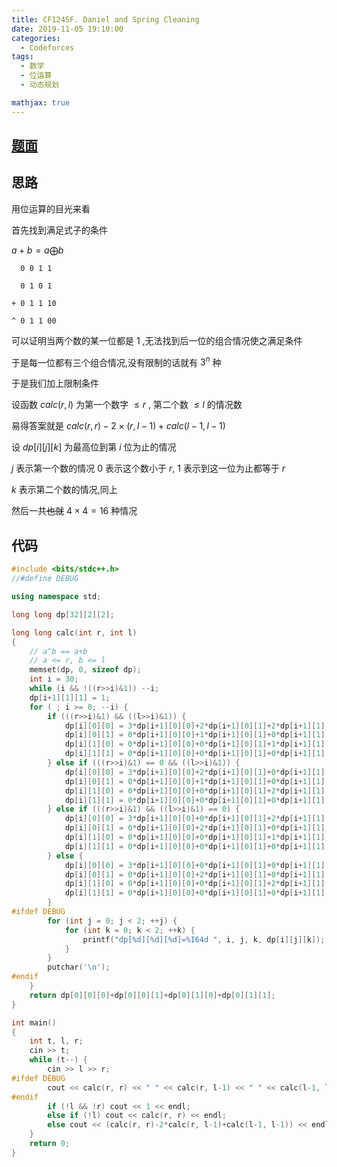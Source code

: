 ```yaml
---
title: CF1245F. Daniel and Spring Cleaning
date: 2019-11-05 19:10:00
categories:
  - Codeforces
tags:
  - 数学
  - 位运算
  - 动态规划

mathjax: true
---
```

## [题面](https://codeforces.com/contest/1245/problem/F)

## 思路

用位运算的目光来看

首先找到满足式子的条件

$a + b = a \bigoplus b$

```
  0 0 1 1

  0 1 0 1

+ 0 1 1 10

^ 0 1 1 00
```

可以证明当两个数的某一位都是 $1$ ,无法找到后一位的组合情况使之满足条件

于是每一位都有三个组合情况,没有限制的话就有 $3^n$ 种

于是我们加上限制条件

设函数 $calc(r,l)$ 为第一个数字 $\leq r$ , 第二个数 $\leq l$ 的情况数

易得答案就是 $calc(r,r)-2\times(r, l-1)+calc(l-1, l-1)$

设 $dp[i][j][k]$ 为最高位到第 $i$ 位为止的情况

$j$ 表示第一个数的情况 $0$ 表示这个数小于 $r$, $1$ 表示到这一位为止都等于 $r$

$k$ 表示第二个数的情况,同上

然后一共~~也就~~ $4\times 4 = 16$ 种情况

## 代码
```cpp
#include <bits/stdc++.h>
//#define DEBUG

using namespace std;

long long dp[32][2][2];

long long calc(int r, int l)
{
    // a^b == a+b
    // a <= r, b <= l
    memset(dp, 0, sizeof dp);
    int i = 30;
    while (i && !((r>>i)&1)) --i;
    dp[i+1][1][1] = 1;
    for ( ; i >= 0; --i) {
        if (((r>>i)&1) && ((l>>i)&1)) {
            dp[i][0][0] = 3*dp[i+1][0][0]+2*dp[i+1][0][1]+2*dp[i+1][1][0]+1*dp[i+1][1][1];
            dp[i][0][1] = 0*dp[i+1][0][0]+1*dp[i+1][0][1]+0*dp[i+1][1][0]+1*dp[i+1][1][1];
            dp[i][1][0] = 0*dp[i+1][0][0]+0*dp[i+1][0][1]+1*dp[i+1][1][0]+1*dp[i+1][1][1];
            dp[i][1][1] = 0*dp[i+1][0][0]+0*dp[i+1][0][1]+0*dp[i+1][1][0]+0*dp[i+1][1][1];
        } else if (((r>>i)&1) == 0 && ((l>>i)&1)) {
            dp[i][0][0] = 3*dp[i+1][0][0]+2*dp[i+1][0][1]+0*dp[i+1][1][0]+0*dp[i+1][1][1];
            dp[i][0][1] = 0*dp[i+1][0][0]+1*dp[i+1][0][1]+0*dp[i+1][1][0]+0*dp[i+1][1][1];
            dp[i][1][0] = 0*dp[i+1][0][0]+0*dp[i+1][0][1]+2*dp[i+1][1][0]+1*dp[i+1][1][1];
            dp[i][1][1] = 0*dp[i+1][0][0]+0*dp[i+1][0][1]+0*dp[i+1][1][0]+1*dp[i+1][1][1];
        } else if (((r>>i)&1) && ((l>>i)&1) == 0) {
            dp[i][0][0] = 3*dp[i+1][0][0]+0*dp[i+1][0][1]+2*dp[i+1][1][0]+0*dp[i+1][1][1];
            dp[i][0][1] = 0*dp[i+1][0][0]+2*dp[i+1][0][1]+0*dp[i+1][1][0]+1*dp[i+1][1][1];
            dp[i][1][0] = 0*dp[i+1][0][0]+0*dp[i+1][0][1]+1*dp[i+1][1][0]+0*dp[i+1][1][1];
            dp[i][1][1] = 0*dp[i+1][0][0]+0*dp[i+1][0][1]+0*dp[i+1][1][0]+1*dp[i+1][1][1];
        } else {
            dp[i][0][0] = 3*dp[i+1][0][0]+0*dp[i+1][0][1]+0*dp[i+1][1][0]+0*dp[i+1][1][1];
            dp[i][0][1] = 0*dp[i+1][0][0]+2*dp[i+1][0][1]+0*dp[i+1][1][0]+0*dp[i+1][1][1];
            dp[i][1][0] = 0*dp[i+1][0][0]+0*dp[i+1][0][1]+2*dp[i+1][1][0]+0*dp[i+1][1][1];
            dp[i][1][1] = 0*dp[i+1][0][0]+0*dp[i+1][0][1]+0*dp[i+1][1][0]+1*dp[i+1][1][1];
        }
#ifdef DEBUG
        for (int j = 0; j < 2; ++j) {
            for (int k = 0; k < 2; ++k) {
                printf("dp[%d][%d][%d]=%I64d ", i, j, k, dp[i][j][k]);
            }
        }
        putchar('\n');
#endif
    }
    return dp[0][0][0]+dp[0][0][1]+dp[0][1][0]+dp[0][1][1];
}

int main()
{
    int t, l, r;
    cin >> t;
    while (t--) {
        cin >> l >> r;
#ifdef DEBUG
        cout << calc(r, r) << " " << calc(r, l-1) << " " << calc(l-1, l-1) << endl;
#endif
        if (!l && !r) cout << 1 << endl;
        else if (!l) cout << calc(r, r) << endl;
        else cout << (calc(r, r)-2*calc(r, l-1)+calc(l-1, l-1)) << endl;
    }
    return 0;
}

```